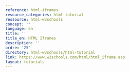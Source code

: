 ```yaml
---
reference: html-iframes
resource_categories: html-tutorial
ressource: html-w3schools
concept: ''
language: en
title: ''
title_en: HTML Iframes
description: ''
ordre: '25'
directory: html-w3schools/html-tutorial
link: https://www.w3schools.com/html/html_iframe.asp
layout: tutorials
---
```

